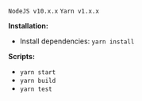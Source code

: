 `NodeJS v10.x.x` `Yarn v1.x.x`

**Installation:**
- Install dependencies: `yarn install`

**Scripts:**
- `yarn start`
- `yarn build`
- `yarn test`
